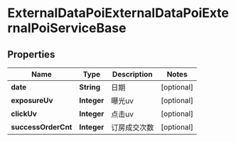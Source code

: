 # ExternalDataPoiExternalDataPoiExternalPoiServiceBase

## Properties
Name | Type | Description | Notes
------------ | ------------- | ------------- | -------------
**date** | **String** | 日期 |  [optional]
**exposureUv** | **Integer** | 曝光uv |  [optional]
**clickUv** | **Integer** | 点击uv |  [optional]
**successOrderCnt** | **Integer** | 订房成交次数 |  [optional]
